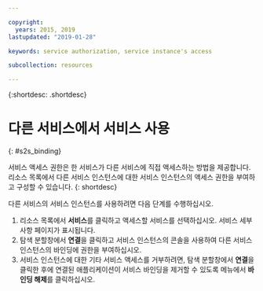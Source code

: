 ```yaml
---

copyright:
  years: 2015, 2019
lastupdated: "2019-01-28"

keywords: service authorization, service instance's access

subcollection: resources

---
```


{:shortdesc: .shortdesc}

# 다른 서비스에서 서비스 사용
{: #s2s_binding}

서비스 액세스 권한은 한 서비스가 다른 서비스에 직접 액세스하는 방법을 제공합니다. 리소스 목록에서 다른 서비스 인스턴스에 대한 서비스 인스턴스의 액세스 권한을 부여하고 구성할 수 있습니다.
{: shortdesc}

다른 서비스의 서비스 인스턴스를 사용하려면 다음 단계를 수행하십시오.

1. 리소스 목록에서 **서비스**를 클릭하고 액세스할 서비스를 선택하십시오. 서비스 세부사항 페이지가 표시됩니다.
2. 탐색 분할창에서 **연결**을 클릭하고 서비스 인스턴스의 콘솔을 사용하여 다른 서비스 인스턴스의 바인딩에 권한을 부여하십시오.
3. 서비스 인스턴스에 대한 기타 서비스 액세스를 거부하려면, 탐색 분할창에서 **연결**을 클릭한 후에 연결된 애플리케이션이 서비스 바인딩을 제거할 수 있도록 메뉴에서 **바인딩 해제**를 클릭하십시오.
